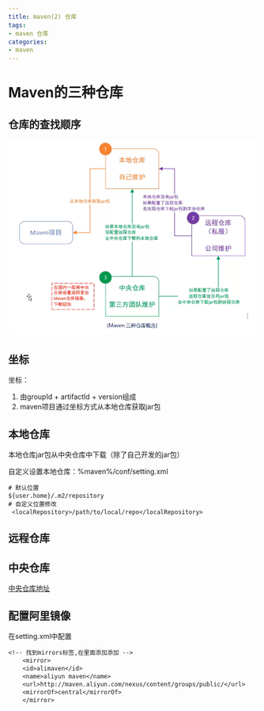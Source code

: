 ```yaml
---
title: maven(2) 仓库
tags: 
- maven 仓库
categories:
- maven
---
```



# Maven的三种仓库

## 仓库的查找顺序

![仓库的查找顺序](https://raw.githubusercontent.com/FameLsy/Images/master/maven/maven%E4%BB%93%E5%BA%93%E6%9F%A5%E6%89%BE%E9%A1%BA%E5%BA%8F.png)

## 坐标

坐标：
1. 由groupId + artifactId + version组成
2. maven项目通过坐标方式从本地仓库获取jar包

## 本地仓库

本地仓库jar包从中央仓库中下载（除了自己开发的jar包）  

自定义设置本地仓库：%maven%/conf/setting.xml
```
# 默认位置
${user.home}/.m2/repository
# 自定义位置修改
 <localRepository>/path/to/local/repo</localRepository>
```

## 远程仓库

## 中央仓库

[中央仓库地址](https://mvnrepository.com/)

## 配置阿里镜像

在setting.xml中配置
```
<!-- 找到mirrors标签,在里面添加添加 -->
    <mirror>
    <id>alimaven</id>
    <name>aliyun maven</name>
    <url>http://maven.aliyun.com/nexus/content/groups/public/</url>
    <mirrorOf>central</mirrorOf>
    </mirror>
```

